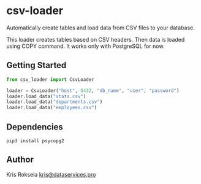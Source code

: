 # csv-loader
Automatically create tables and load data from CSV files to your database.

This loader creates tables based on CSV headers. Then data is loaded using COPY command.
It works only with PostgreSQL for now.

## Getting Started

```python
from csv_loader import CsvLoader

loader = CsvLoader("host", 5432, "db_name", "user", "password")
loader.load_data("stats.csv")
loader.load_data("departments.csv")
loader.load_data("employees.csv")

```

## Dependencies

```shell
pip3 install psycopg2
```

## Author

Kris Roksela kris@dataservices.pro
